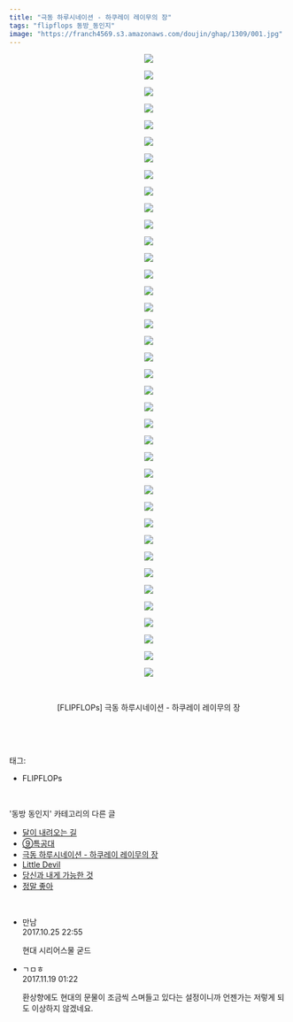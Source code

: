```yaml
---
title: "극동 하루시네이션 - 하쿠레이 레이무의 장"
tags: "flipflops 동방_동인지"
image: "https://franch4569.s3.amazonaws.com/doujin/ghap/1309/001.jpg"
---
```

<div class="article">
<p style="text-align: center; clear: none; float: none;"><img src="{{ site.imgserver2 }}/ghap/1309/001.jpg"/></p>
<p style="text-align: center; clear: none; float: none;"><img src="{{ site.imgserver2 }}/ghap/1309/002.jpg"/></p>
<p style="text-align: center; clear: none; float: none;"><img src="{{ site.imgserver2 }}/ghap/1309/003.jpg"/></p>
<p style="text-align: center; clear: none; float: none;"><img src="{{ site.imgserver2 }}/ghap/1309/004.jpg"/></p>
<p style="text-align: center; clear: none; float: none;"><img src="{{ site.imgserver2 }}/ghap/1309/005.jpg"/></p>
<p style="text-align: center; clear: none; float: none;"><img src="{{ site.imgserver2 }}/ghap/1309/006.jpg"/></p>
<p style="text-align: center; clear: none; float: none;"><img src="{{ site.imgserver2 }}/ghap/1309/007.jpg"/></p>
<p style="text-align: center; clear: none; float: none;"><img src="{{ site.imgserver2 }}/ghap/1309/008.jpg"/></p>
<p style="text-align: center; clear: none; float: none;"><img src="{{ site.imgserver2 }}/ghap/1309/009.jpg"/></p>
<p style="text-align: center; clear: none; float: none;"><img src="{{ site.imgserver2 }}/ghap/1309/010.jpg"/></p>
<p style="text-align: center; clear: none; float: none;"><img src="{{ site.imgserver2 }}/ghap/1309/011.jpg"/></p>
<p style="text-align: center; clear: none; float: none;"><img src="{{ site.imgserver2 }}/ghap/1309/012.jpg"/></p>
<p style="text-align: center; clear: none; float: none;"><img src="{{ site.imgserver2 }}/ghap/1309/013.jpg"/></p>
<p style="text-align: center; clear: none; float: none;"><img src="{{ site.imgserver2 }}/ghap/1309/014.jpg"/></p>
<p style="text-align: center; clear: none; float: none;"><img src="{{ site.imgserver2 }}/ghap/1309/015.jpg"/></p>
<p style="text-align: center; clear: none; float: none;"><img src="{{ site.imgserver2 }}/ghap/1309/016.jpg"/></p>
<p style="text-align: center; clear: none; float: none;"><img src="{{ site.imgserver2 }}/ghap/1309/017.jpg"/></p>
<p style="text-align: center; clear: none; float: none;"><img src="{{ site.imgserver2 }}/ghap/1309/018.jpg"/></p>
<p style="text-align: center; clear: none; float: none;"><img src="{{ site.imgserver2 }}/ghap/1309/019.jpg"/></p>
<p style="text-align: center; clear: none; float: none;"><img src="{{ site.imgserver2 }}/ghap/1309/020.jpg"/></p>
<p style="text-align: center; clear: none; float: none;"><img src="{{ site.imgserver2 }}/ghap/1309/021.jpg"/></p>
<p style="text-align: center; clear: none; float: none;"><img src="{{ site.imgserver2 }}/ghap/1309/022.jpg"/></p>
<p style="text-align: center; clear: none; float: none;"><img src="{{ site.imgserver2 }}/ghap/1309/023.jpg"/></p>
<p style="text-align: center; clear: none; float: none;"><img src="{{ site.imgserver2 }}/ghap/1309/024.jpg"/></p>
<p style="text-align: center; clear: none; float: none;"><img src="{{ site.imgserver2 }}/ghap/1309/025.jpg"/></p>
<p style="text-align: center; clear: none; float: none;"><img src="{{ site.imgserver2 }}/ghap/1309/026.jpg"/></p>
<p style="text-align: center; clear: none; float: none;"><img src="{{ site.imgserver2 }}/ghap/1309/027.jpg"/></p>
<p style="text-align: center; clear: none; float: none;"><img src="{{ site.imgserver2 }}/ghap/1309/028.jpg"/></p>
<p style="text-align: center; clear: none; float: none;"><img src="{{ site.imgserver2 }}/ghap/1309/029.jpg"/></p>
<p style="text-align: center; clear: none; float: none;"><img src="{{ site.imgserver2 }}/ghap/1309/030.jpg"/></p>
<p style="text-align: center; clear: none; float: none;"><img src="{{ site.imgserver2 }}/ghap/1309/031.jpg"/></p>
<p style="text-align: center; clear: none; float: none;"><img src="{{ site.imgserver2 }}/ghap/1309/032.jpg"/></p>
<p style="text-align: center; clear: none; float: none;"><img src="{{ site.imgserver2 }}/ghap/1309/033.jpg"/></p>
<p style="text-align: center; clear: none; float: none;"><img src="{{ site.imgserver2 }}/ghap/1309/034.jpg"/></p>
<p style="text-align: center; clear: none; float: none;"><img src="{{ site.imgserver2 }}/ghap/1309/035.jpg"/></p>
<p style="text-align: center; clear: none; float: none;"><img src="{{ site.imgserver2 }}/ghap/1309/036.jpg"/></p>
<p style="text-align: center; clear: none; float: none;"><img src="{{ site.imgserver2 }}/ghap/1309/037.jpg"/></p>
<p style="text-align: center; clear: none; float: none;"><img src="{{ site.imgserver2 }}/ghap/1309/038.jpg"/></p>
<p style="text-align: center; clear: none; float: none;"><br/></p>
<p style="text-align: center; clear: none; float: none;">[FLIPFLOPs] 극동 하루시네이션 - 하쿠레이 레이무의 장</p>
<p><br/></p>
</div><br/>
<div class="tagTrail">
<p>태그: </p>
<ul>
<li>FLIPFLOPs</li>
</ul>
</div><br/>
<div class="another">
<p>'동방 동인지' 카테고리의 다른 글</p>
<ul>
<li><a href="/ghap_1311">달이 내려오는 길</a></li>
<li><a href="/ghap_1310">⑨특공대</a></li>
<li><a href="/ghap_1309">극동 하루시네이션 - 하쿠레이 레이무의 장</a></li>
<li><a href="/ghap_1308">Little Devil</a></li>
<li><a href="/ghap_1306">당신과 내게 가능한 것</a></li>
<li><a href="/ghap_1305">정말 좋아</a></li>
</ul>
</div><br/>
<div class="cb_module cb_fluid">
<div class="cb_wrt cb_profile">
<div class="comment">
<ul>
<li class="cb_thumb_off" id="comment15114423">
<div class="cb_comment_area">
<div class="cb_info_area">
<div class="cb_section">
<span class="cb_nick_name">만남</span>
</div>
<div class="cb_section">
<span class="cb_date">2017.10.25 22:55 </span>
</div>
</div>
<div class="cb_dsc_comment">
<p class="cb_dsc">
											현대 시리어스물 굳드
										</p>
</div>
</div></li>
<li class="cb_thumb_off" id="comment15132252">
<div class="cb_comment_area">
<div class="cb_info_area">
<div class="cb_section">
<span class="cb_nick_name">ㄱㅁㅎ</span>
</div>
<div class="cb_section">
<span class="cb_date">2017.11.19 01:22 </span>
</div>
</div>
<div class="cb_dsc_comment">
<p class="cb_dsc">
											환상향에도 현대의 문물이 조금씩 스며들고 있다는 설정이니까 언젠가는 저렇게 되도 이상하지 않겠네요.
										</p>
</div>
</div></li>
</ul>
</div>
</div><!-- commentList close -->
</div><br/>
